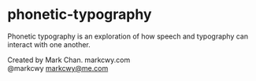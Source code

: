 # phonetic-typography

Phonetic typography is an exploration of how speech and typography can interact with one another.

Created by Mark Chan.
markcwy.com <br>
@markcwy
markcwy@me.com
